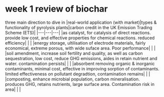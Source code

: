 # week 1 review of biochar

three main direction to dive in
|real-world application (with market)|types & functionality of pyrolysis plants|carbon credit in the UK Emission Trading Scheme (ETS)|
|---|---|---|
|as catalyst, for catalysis of direct reactions. provide low cost, and effective properties for chemical reactions. reduced efficiency| | |
|energy storage, ultilisation of electrode materials, fairly economical, extreme porous, with wide suface area. Poor performance| | |
|soil amendment, increase soil fertility and quality, as well as carbon sequestration, low cost, reduce GHG emissions, aides in retain nutrient and water. contamination persists| | |
|absorbent removing organic & inorganic contaminants, minimal cost, effective in improving sorption of contaminants. limited effectiveness on pollutant degradtion, contamination remains| | |
|composting, enhance microbial population, carbon mineralisation. produces GHG, retains nutrients, large surface area. Contamination risk in area| | |
